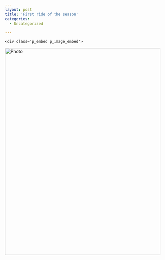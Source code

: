 ```yaml
---
layout: post
title: 'First ride of the season'
categories:
  - Uncategorized

---
```



    <div class='p_embed p_image_embed'>
<a href="http://levjoydotcom3.files.wordpress.com/2010/04/photo1.jpg"><img alt="Photo" height="667" src="http://levjoydotcom3.files.wordpress.com/2010/04/photo1.jpg?w=225" width="500" /></a>
</div>

  
